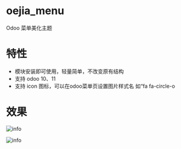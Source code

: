 # oejia_menu
Odoo 菜单美化主题

# 特性
- 模块安装即可使用，轻量简单，不改变原有结构
- 支持 odoo 10、11
- 支持 icon 图标，可以在odoo菜单页设置图片样式名 如“fa fa-circle-o

# 效果
![info](https://github.com/JoneXiong/oejia_wx/raw/master/static/description/1.png)

![info](https://github.com/JoneXiong/oejia_wx/raw/master/static/description/1.png)
